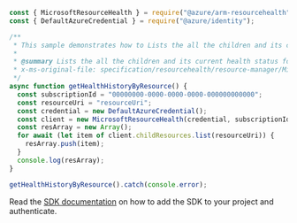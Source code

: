 ```javascript
const { MicrosoftResourceHealth } = require("@azure/arm-resourcehealth");
const { DefaultAzureCredential } = require("@azure/identity");

/**
 * This sample demonstrates how to Lists the all the children and its current health status for a parent resource. Use the nextLink property in the response to get the next page of children current health
 *
 * @summary Lists the all the children and its current health status for a parent resource. Use the nextLink property in the response to get the next page of children current health
 * x-ms-original-file: specification/resourcehealth/resource-manager/Microsoft.ResourceHealth/stable/2017-07-01/examples/ChildResources_List.json
 */
async function getHealthHistoryByResource() {
  const subscriptionId = "00000000-0000-0000-0000-000000000000";
  const resourceUri = "resourceUri";
  const credential = new DefaultAzureCredential();
  const client = new MicrosoftResourceHealth(credential, subscriptionId);
  const resArray = new Array();
  for await (let item of client.childResources.list(resourceUri)) {
    resArray.push(item);
  }
  console.log(resArray);
}

getHealthHistoryByResource().catch(console.error);
```

Read the [SDK documentation](https://github.com/Azure/azure-sdk-for-js/blob/%40azure%2Farm-resourcehealth_3.0.1/sdk/resourcehealth/arm-resourcehealth/README.md) on how to add the SDK to your project and authenticate.
